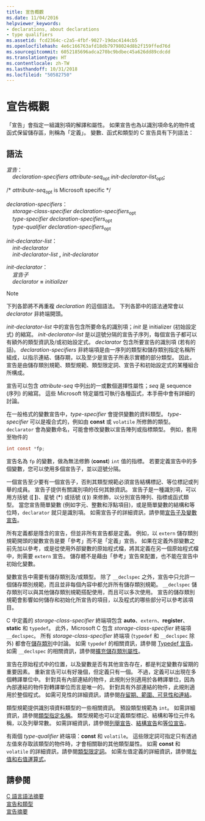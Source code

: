 ```yaml
---
title: 宣告概觀
ms.date: 11/04/2016
helpviewer_keywords:
- declarations, about declarations
- type qualifiers
ms.assetid: fcd2364c-c2a5-4fbf-9027-19dac4144cb5
ms.openlocfilehash: 4e6c166763afd18db79798024d8b2f159ffed76d
ms.sourcegitcommit: 6052185696adca270bc9bdbec45a626dd89cdcdd
ms.translationtype: HT
ms.contentlocale: zh-TW
ms.lasthandoff: 10/31/2018
ms.locfileid: "50582750"
---
```

# <a name="overview-of-declarations"></a>宣告概觀

「宣告」會指定一組識別項的解譯和屬性。 如果宣告也為以識別項命名的物件或函式保留儲存區，則稱為「定義」。 變數、函式和類型的 C 宣告具有下列語法：

## <a name="syntax"></a>語法

*宣告*：<br/>
&nbsp;&nbsp;&nbsp;&nbsp;*declaration-specifiers* *attribute-seq*<sub>opt</sub> *init-declarator-list*<sub>opt</sub>**;**

/\* *attribute-seq*<sub>opt</sub> is Microsoft specific */

*declaration-specifiers*：<br/>
&nbsp;&nbsp;&nbsp;&nbsp;*storage-class-specifier* *declaration-specifiers*<sub>opt</sub><br/>
&nbsp;&nbsp;&nbsp;&nbsp;*type-specifier* *declaration-specifiers*<sub>opt</sub><br/>
&nbsp;&nbsp;&nbsp;&nbsp;*type-qualifier* *declaration-specifiers*<sub>opt</sub>

*init-declarator-list*：<br/>
&nbsp;&nbsp;&nbsp;&nbsp;*init-declarator*<br/>
&nbsp;&nbsp;&nbsp;&nbsp;*init-declarator-list* **,** *init-declarator*

*init-declarator*：<br/>
&nbsp;&nbsp;&nbsp;&nbsp;*宣告子*<br/>
&nbsp;&nbsp;&nbsp;&nbsp;*declarator* **=** *initializer*

> [!NOTE]
> 下列各節將不再重複 *declaration* 的這個語法。 下列各節中的語法通常會以 *declarator* 非終端開頭。

*init-declarator-list* 中的宣告包含所要命名的識別項；*init* 是 initializer (初始設定式) 的縮寫。 *init-declarator-list* 是以逗號分隔的宣告子序列，每個宣告子都可以有額外的類型資訊及/或初始設定式。 *declarator* 包含所要宣告的識別項 (若有的話)。 *declaration-specifiers* 非終端項是由一序列的類型和儲存類別指定名稱所組成，以指示連結、儲存期，以及至少是宣告子所表示實體的部分類型。 因此，宣告是由儲存類別規範、類型規範、類型限定詞、宣告子和初始設定式的某種組合所構成。

宣告可以包含 *attribute-seq* 中列出的一或數個選擇性屬性；*seq* 是 sequence (序列) 的縮寫。 這些 Microsoft 特定屬性可執行各種函式，本手冊中會有詳細的討論。

在一般格式的變數宣告中，*type-specifier* 會提供變數的資料類型。 *type-specifier* 可以是複合式的，例如由 **const** 或 `volatile` 所修飾的類型。 `declarator` 會為變數命名，可能會修改變數以宣告陣列或指標類型。 例如，套用至物件的

```C
int const *fp;
```

宣告名為 `fp` 的變數，做為無法修飾 (**const**) `int` 值的指標。 若要定義宣告中的多個變數，您可以使用多個宣告子，並以逗號分隔。

一個宣告至少要有一個宣告子，否則其類型規範必須宣告結構標記、等位標記或列舉的成員。 宣告子提供有關識別項的任何其餘資訊。 宣告子是一種識別項，可以用方括號 (**[ ]**)、星號 (<strong>\*</strong>) 或括號 (**( )**) 來修飾，以分別宣告陣列、指標或函式類型。 當您宣告簡單變數 (例如字元、整數和浮點項目)，或是簡單變數的結構和等位時，`declarator` 就只是識別項。 如需宣告子的詳細資訊，請參閱[宣告子及變數宣告](../c-language/declarators-and-variable-declarations.md)。

所有定義都是隱含的宣告，但並非所有宣告都是定義。 例如，以 `extern` 儲存類別規範開頭的變數宣告是要「參考」而不是「定義」宣告。 如果在定義外部變數之前先加以參考，或是從使用外部變數的原始程式檔，將其定義在另一個原始程式檔中，則需要 `extern` 宣告。 儲存體不是藉由「參考」宣告來配置，也不能在宣告中初始化變數。

變數宣告中需要有儲存類別及/或類型。 除了 `__declspec` 之外，宣告中只允許一個儲存類別規範，而且並非每個內容中都允許所有儲存類別規範。 `__declspec` 儲存類別可以與其他儲存類別規範搭配使用，而且可以多次使用。 宣告的儲存類別規範會影響如何儲存和初始化所宣告的項目，以及程式的哪些部分可以參考該項目。

C 中定義的 *storage-class-specifier* 終端項包含 **auto**、`extern`、**register**、**static** 和 `typedef`。 此外，Microsoft C 包含 *storage-class-specifier* 終端項 `__declspec`。 所有 *storage-class-specifier* 終端項 (`typedef` 和 `__declspec` 除外) 都會在[儲存類別](../c-language/c-storage-classes.md)中討論。 如需 `typedef` 的相關資訊，請參閱 [Typedef 宣告](../c-language/typedef-declarations.md)。 如需 `__declspec` 的相關資訊，請參閱[擴充儲存類別屬性](../c-language/c-extended-storage-class-attributes.md)。

宣告在原始程式中的位置，以及變數是否有其他宣告存在，都是判定變數存留期的重要因素。 重新宣告可以有好幾個，但定義只有一個。 不過，定義可以出現在多個轉譯單位中。 針對具有內部連結的物件，此規則分別適用於各轉譯單位，因為內部連結的物件對轉譯單位而言是唯一的。 針對具有外部連結的物件，此規則適用於整個程式。 如需可見性的詳細資訊，請參閱[存留期、範圍、可見性和連結](../c-language/lifetime-scope-visibility-and-linkage.md)。

類型規範提供識別項資料類型的一些相關資訊。 預設類型規範為 `int`。 如需詳細資訊，請參閱[類型指定名稱](../c-language/c-type-specifiers.md)。 類型規範也可以定義類型標記、結構和等位元件名稱，以及列舉常數。 如需詳細資訊，請參閱[列舉宣告](../c-language/c-enumeration-declarations.md)、[結構宣告](../c-language/structure-declarations.md)和[等位宣告](../c-language/union-declarations.md)。

有兩個 *type-qualifier* 終端項：**const** 和 `volatile`。 這些限定詞可指定只有透過左值來存取該類型的物件時，才會相關聯的其他類型屬性。 如需 **const** 和 `volatile` 的詳細資訊，請參閱[類型限定詞](../c-language/type-qualifiers.md)。 如需左值定義的詳細資訊，請參閱[左值和右值運算式](../c-language/l-value-and-r-value-expressions.md)。

## <a name="see-also"></a>請參閱

[C 語言語法摘要](../c-language/c-language-syntax-summary.md)<br/>
[宣告和類型](../c-language/declarations-and-types.md)<br/>
[宣告摘要](../c-language/summary-of-declarations.md)